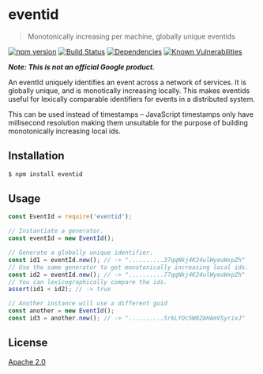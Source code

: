 # eventid
> Monotonically increasing per machine, globally unique eventids

[![npm version](https://img.shields.io/npm/v/eventid.svg)](https://www.npmjs.org/package/eventid)
[![Build Status](https://github.com/google/eventid-js/workflows/ci/badge.svg)](https://github.com/google/eventid-js/actions)
[![Dependencies](https://david-dm.org/google/eventid-js.svg)](https://david-dm.org/google/eventid-js)
[![Known Vulnerabilities](https://snyk.io/test/github/google/eventid-js/badge.svg)](https://snyk.io/test/github/google/eventid-js)

***Note: This is not an official Google product.***

An eventId uniquely identifies an event across a network of services. It is
globally unique, and is monotically increasing locally. This makes eventids
useful for lexically comparable identifiers for events in a distributed system.

This can be used instead of timestamps – JavaScript timestamps only have
millisecond resolution making them unsuitable for the purpose of building
monotonically increasing local ids.


## Installation

```sh
$ npm install eventid
```

## Usage

```js
const EventId = require('eventid');

// Instantiate a generator.
const eventId = new EventId();

// Generate a globally unique identifier.
const id1 = eventId.new(); // -> "..........37qqNkj4K24ulWyeuWxpZh"
// Use the same generator to get monotonically increasing local ids.
const id2 = eventId.new(); // -> "..........77qqNkj4K24ulWyeuWxpZh"
// You can lexicographically compare the ids.
assert(id1 < id2); // -> true

// Another instance will use a different guid
const another = new EventId();
const id3 = another.new(); // -> "..........5rkLYOc5W8ZAHAmVSyrixJ"
```

## License

[Apache 2.0](LICENSE)
